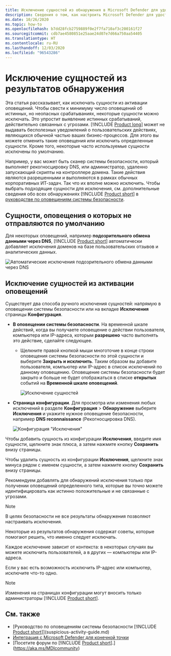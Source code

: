 ```yaml
---
title: Исключение сущностей из обнаружения в Microsoft Defender для удостоверений
description: Сведения о том, как настроить Microsoft Defender для удостоверений не отмечать определенные действия сущностей как подозрительные.
ms.date: 10/26/2020
ms.topic: how-to
ms.openlocfilehash: b7dd28fcb2759889f0e2f7fa710af3c200161f27
ms.sourcegitcommit: cdb7ae4580851e25aae24d07e7d66a750aa54405
ms.translationtype: HT
ms.contentlocale: ru-RU
ms.lasthandoff: 12/03/2020
ms.locfileid: "96543286"
---
```

# <a name="excluding-entities-from-detections"></a>Исключение сущностей из результатов обнаружения

Эта статья рассказывает, как исключать сущности из активации оповещений. Чтобы свести к минимуму число оповещений об истинных, но неопасных срабатываниях, некоторые сущности можно исключать. Это упростит выявление истинных срабатываний, действительно связанных с угрозами. [!INCLUDE [Product long](includes/product-long.md)] может не выдавать бесполезных уведомлений о пользовательских действиях, являющихся обычной частью ваших бизнес-процессов. Для этого вы можете отменить такие оповещения или исключить определенные сущности. Кроме того, некоторые часто используемые сущности исключены по умолчанию.

Например, у вас может быть сканер системы безопасности, который выполняет рекогносцировку DNS, или администратор, удаленно запускающий скрипты на контроллере домена. Такие действия являются разрешенными и выполняются в рамках обычных корпоративных ИТ-задач. Так что их вполне можно исключить. Чтобы выбрать подходящие сущности для исключения, см. дополнительные сведения обо всех обнаружениях [!INCLUDE [Product short](includes/product-short.md)] в [руководстве по оповещениям системы безопасности](suspicious-activity-guide.md).

## <a name="entities-excluded-by-default-from-raising-alerts"></a>Сущности, оповещения о которых не отправляются по умолчанию

 Для некоторых оповещений, например **подозрительного обмена данными через DNS**, [!INCLUDE [Product short](includes/product-short.md)] автоматически добавляет исключения доменов на базе пользовательских отзывов и аналитических данных.

![Автоматические исключения подозрительного обмена данными через DNS](media/dns-auto-exclusions.png)

## <a name="exclude-entities-from-raising-alerts"></a>Исключение сущностей из активации оповещений

Существует два способа ручного исключения сущностей: напрямую в оповещении системы безопасности или на вкладке **Исключения** страницы **Конфигурация**.

- **В оповещении системы безопасности**. На временной шкале действий, когда вы получаете оповещение о действии пользователя, компьютера или IP-адреса, которым **разрешено** часто выполнять это действие, сделайте следующее.
  - Щелкните правой кнопкой мыши многоточие в конце строки оповещения системы безопасности по этой сущности и выберите **Закрыть и исключить**. Таким образом вы добавите пользователя, компьютер или IP-адрес в список исключений по данному оповещению. Оповещение системы безопасности будет закрыто и больше не будет отображаться в списке **открытых** событий на **Временной шкале оповещений**.

    ![Исключение сущностей](media/exclude-in-sa.png)

- **Страница конфигурации**.  Для просмотра или изменения любых исключений в разделе **Конфигурация** > **Обнаружение** выберите **Исключения** и укажите нужное оповещение безопасности, например **DNS reconnaissance** (Рекогносцировка DNS).

    ![Конфигурация "Исключения"](media/exclusions.png)

Чтобы добавить сущность из конфигурации **Исключения**, введите имя сущности, щелкните знак плюса, а затем нажмите кнопку **Сохранить** внизу страницы.

Чтобы удалить сущность из конфигурации **Исключения**, щелкните знак минуса рядом с именем сущности, а затем нажмите кнопку **Сохранить** внизу страницы.

Рекомендуем добавлять для обнаружений исключения только при получении оповещений определенного типа, которые вы *точно* можете идентифицировать как истинно положительные и не связанные с угрозами.

> [!NOTE]
> В целях безопасности не все результаты обнаружения позволяют настраивать исключения.

Некоторые из результатов обнаружения содержат советы, которые помогают решить, что именно следует исключать.

Каждое исключение зависит от контекста: в некоторых случаях вы можете исключить пользователей, а в других — компьютеры или IP-адреса.

Если у вас есть возможность исключить IP-адрес или компьютер, исключите что-то одно.

> [!NOTE]
> Изменения на страницах конфигурации могут вносить только администраторы [!INCLUDE [Product short](includes/product-short.md)].

## <a name="see-also"></a>См. также

- [Руководство по оповещениям системы безопасности [!INCLUDE [Product short](includes/product-short.md)]](suspicious-activity-guide.md)
- [Интеграция с Microsoft Defender для конечной точки](integrate-mde.md)
- [Посетите форум по [!INCLUDE [Product short](includes/product-short.md)].](https://aka.ms/MDIcommunity)
